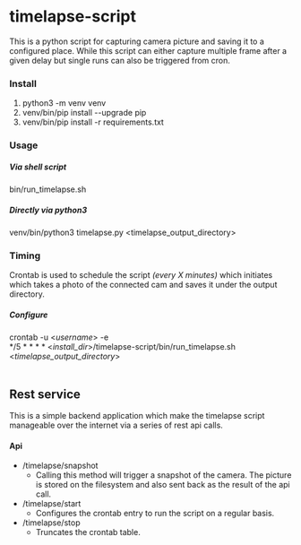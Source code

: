 # timelapse-script
This is a python script for capturing camera picture and saving it to a configured place. While this script can either capture multiple frame after a given delay but single runs can also be triggered from cron.

### Install
1. python3 -m venv venv
2. venv/bin/pip install --upgrade pip
3. venv/bin/pip install -r requirements.txt

### Usage
##### Via shell script
bin/run_timelapse.sh

##### Directly via python3
venv/bin/python3 timelapse.py <timelapse_output_directory>

### Timing
Crontab is used to schedule the script *(every X minutes)*
which initiates which takes a photo of the connected cam and saves it under the output directory.

##### Configure
crontab -u <*username*> -e
<br/>
*/5 * * * * <*install_dir*>/timelapse-script/bin/run_timelapse.sh <*timelapse_output_directory*>
<br/><br/>
## Rest service
This is a simple backend application which make the timelapse script manageable
over the internet via a series of rest api calls.

#### Api
* /timelapse/snapshot
    - Calling this method will trigger a snapshot of the camera.
      The picture is stored on the filesystem and also sent back as the result of the api call.
* /timelapse/start
    - Configures the crontab entry to run the script on a regular basis.
* /timelapse/stop
    - Truncates the crontab table.

